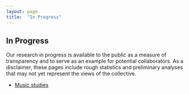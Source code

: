 ```yaml
---
layout: page
title:  "In Progress"
---
```


## In Progress

Our research in progress is available to the public as a measure of transparency and to serve as an example for potential collaborators. As a disclaimer, these pages include rough statistics and preliminary analyses that may not yet represent the views of the collective.

- [Music studies](https://wearethefield.github.io/wearethefield//music)